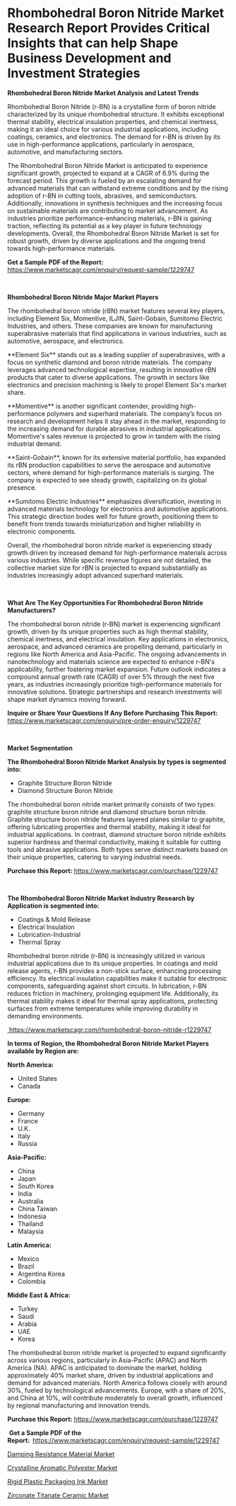 <p><h1>Rhombohedral Boron Nitride Market Research Report Provides Critical Insights that can help Shape Business Development and Investment Strategies</h1></p><p><strong>Rhombohedral Boron Nitride Market Analysis and Latest Trends</strong></p>
<p><p>Rhombohedral Boron Nitride (r-BN) is a crystalline form of boron nitride characterized by its unique rhombohedral structure. It exhibits exceptional thermal stability, electrical insulation properties, and chemical inertness, making it an ideal choice for various industrial applications, including coatings, ceramics, and electronics. The demand for r-BN is driven by its use in high-performance applications, particularly in aerospace, automotive, and manufacturing sectors.</p><p>The Rhombohedral Boron Nitride Market is anticipated to experience significant growth, projected to expand at a CAGR of 6.9% during the forecast period. This growth is fueled by an escalating demand for advanced materials that can withstand extreme conditions and by the rising adoption of r-BN in cutting tools, abrasives, and semiconductors. Additionally, innovations in synthesis techniques and the increasing focus on sustainable materials are contributing to market advancement. As industries prioritize performance-enhancing materials, r-BN is gaining traction, reflecting its potential as a key player in future technology developments. Overall, the Rhombohedral Boron Nitride Market is set for robust growth, driven by diverse applications and the ongoing trend towards high-performance materials.</p></p>
<p><strong>Get a Sample PDF of the Report:&nbsp;</strong> <a href="https://www.marketscagr.com/enquiry/request-sample/1229747?utm_campaign=1868&utm_medium=2&utm_source=Github&utm_content=ia&utm_term=03042025&utm_id=rhombohedral-boron-nitride">https://www.marketscagr.com/enquiry/request-sample/1229747</a></p>
<p>&nbsp;</p>
<p><strong>Rhombohedral Boron Nitride Major Market Players</strong></p>
<p><p>The rhombohedral boron nitride (rBN) market features several key players, including Element Six, Momentive, ILJIN, Saint-Gobain, Sumitomo Electric Industries, and others. These companies are known for manufacturing superabrasive materials that find applications in various industries, such as automotive, aerospace, and electronics.</p><p>**Element Six** stands out as a leading supplier of superabrasives, with a focus on synthetic diamond and boron nitride materials. The company leverages advanced technological expertise, resulting in innovative rBN products that cater to diverse applications. The growth in sectors like electronics and precision machining is likely to propel Element Six's market share.</p><p>**Momentive** is another significant contender, providing high-performance polymers and superhard materials. The company’s focus on research and development helps it stay ahead in the market, responding to the increasing demand for durable abrasives in industrial applications. Momentive's sales revenue is projected to grow in tandem with the rising industrial demand.</p><p>**Saint-Gobain**, known for its extensive material portfolio, has expanded its rBN production capabilities to serve the aerospace and automotive sectors, where demand for high-performance materials is surging. The company is expected to see steady growth, capitalizing on its global presence.</p><p>**Sumitomo Electric Industries** emphasizes diversification, investing in advanced materials technology for electronics and automotive applications. This strategic direction bodes well for future growth, positioning them to benefit from trends towards miniaturization and higher reliability in electronic components.</p><p>Overall, the rhombohedral boron nitride market is experiencing steady growth driven by increased demand for high-performance materials across various industries. While specific revenue figures are not detailed, the collective market size for rBN is projected to expand substantially as industries increasingly adopt advanced superhard materials.</p></p>
<p>&nbsp;</p>
<p><strong>What Are The Key Opportunities For Rhombohedral Boron Nitride Manufacturers?</strong></p>
<p><p>The rhombohedral boron nitride (r-BN) market is experiencing significant growth, driven by its unique properties such as high thermal stability, chemical inertness, and electrical insulation. Key applications in electronics, aerospace, and advanced ceramics are propelling demand, particularly in regions like North America and Asia-Pacific. The ongoing advancements in nanotechnology and materials science are expected to enhance r-BN's applicability, further fostering market expansion. Future outlook indicates a compound annual growth rate (CAGR) of over 5% through the next five years, as industries increasingly prioritize high-performance materials for innovative solutions. Strategic partnerships and research investments will shape market dynamics moving forward.</p></p>
<p><strong>Inquire or Share Your Questions If Any Before Purchasing This Report:</strong> <a href="https://www.marketscagr.com/enquiry/pre-order-enquiry/1229747?utm_campaign=1868&utm_medium=2&utm_source=Github&utm_content=ia&utm_term=03042025&utm_id=rhombohedral-boron-nitride">https://www.marketscagr.com/enquiry/pre-order-enquiry/1229747</a></p>
<p>&nbsp;</p>
<p><strong>Market Segmentation</strong></p>
<p><strong>The Rhombohedral Boron Nitride Market Analysis by types is segmented into:</strong></p>
<p><ul><li>Graphite Structure Boron Nitride</li><li>Diamond Structure Boron Nitride</li></ul></p>
<p><p>The rhombohedral boron nitride market primarily consists of two types: graphite structure boron nitride and diamond structure boron nitride. Graphite structure boron nitride features layered planes similar to graphite, offering lubricating properties and thermal stability, making it ideal for industrial applications. In contrast, diamond structure boron nitride exhibits superior hardness and thermal conductivity, making it suitable for cutting tools and abrasive applications. Both types serve distinct markets based on their unique properties, catering to varying industrial needs.</p></p>
<p><strong>Purchase this Report:&nbsp;</strong><a href="https://www.marketscagr.com/purchase/1229747?utm_campaign=1868&utm_medium=2&utm_source=Github&utm_content=ia&utm_term=03042025&utm_id=rhombohedral-boron-nitride">https://www.marketscagr.com/purchase/1229747</a></p>
<p>&nbsp;</p>
<p><strong>The Rhombohedral Boron Nitride Market Industry Research by Application is segmented into:</strong></p>
<p><ul><li>Coatings & Mold Release</li><li>Electrical Insulation</li><li>Lubrication-Industrial</li><li>Thermal Spray</li></ul></p>
<p><p>Rhombohedral boron nitride (r-BN) is increasingly utilized in various industrial applications due to its unique properties. In coatings and mold release agents, r-BN provides a non-stick surface, enhancing processing efficiency. Its electrical insulation capabilities make it suitable for electronic components, safeguarding against short circuits. In lubrication, r-BN reduces friction in machinery, prolonging equipment life. Additionally, its thermal stability makes it ideal for thermal spray applications, protecting surfaces from extreme temperatures while improving durability in demanding environments.</p></p>
<p><a href="https://www.marketscagr.com/rhombohedral-boron-nitride-r1229747?utm_campaign=1868&utm_medium=2&utm_source=Github&utm_content=ia&utm_term=03042025&utm_id=rhombohedral-boron-nitride">&nbsp;https://www.marketscagr.com/rhombohedral-boron-nitride-r1229747</a></p>
<p><strong>In terms of Region, the Rhombohedral Boron Nitride Market Players available by Region are:</strong></p>
<p>
    <p> <strong> North America: </strong>
        <ul>
            <li>United States</li>
            <li>Canada</li>
        </ul>
        </p> 
    <p> <strong> Europe: </strong>
        <ul>
            <li>Germany</li>
            <li>France</li>
            <li>U.K.</li>
            <li>Italy</li>
            <li>Russia</li>
        </ul>
        </p> 
    <p> <strong> Asia-Pacific: </strong>
        <ul>
            <li>China</li>
            <li>Japan</li>
            <li>South Korea</li>
            <li>India</li>
            <li>Australia</li>
            <li>China Taiwan</li>
            <li>Indonesia</li>
            <li>Thailand</li>
            <li>Malaysia</li>
        </ul>
        </p> 
    <p> <strong> Latin America: </strong>
        <ul>
            <li>Mexico</li>
            <li>Brazil</li>
            <li>Argentina Korea</li>
            <li>Colombia</li>
        </ul>
        </p> 
    <p> <strong> Middle East & Africa: </strong>
        <ul>
            <li>Turkey</li>
            <li>Saudi</li>
            <li>Arabia</li>
            <li>UAE</li>
            <li>Korea</li>
        </ul>
    </p>
    </p>
<p><p>The rhombohedral boron nitride market is projected to expand significantly across various regions, particularly in Asia-Pacific (APAC) and North America (NA). APAC is anticipated to dominate the market, holding approximately 40% market share, driven by industrial applications and demand for advanced materials. North America follows closely with around 30%, fueled by technological advancements. Europe, with a share of 20%, and China at 10%, will contribute moderately to overall growth, influenced by regional manufacturing and innovation trends.</p></p>
<p><strong>Purchase this Report: </strong><a href="https://www.marketscagr.com/purchase/1229747?utm_campaign=1868&utm_medium=2&utm_source=Github&utm_content=ia&utm_term=03042025&utm_id=rhombohedral-boron-nitride">https://www.marketscagr.com/purchase/1229747</a></p>
<p>&nbsp;<strong>Get a Sample PDF of the Report:&nbsp;&nbsp;</strong><a href="https://www.marketscagr.com/enquiry/request-sample/1229747?utm_campaign=1868&utm_medium=2&utm_source=Github&utm_content=ia&utm_term=03042025&utm_id=rhombohedral-boron-nitride">https://www.marketscagr.com/enquiry/request-sample/1229747</a></p>
<p><strong></strong></p>
<p><p><a href="https://github.com/RickHolmes3/Market-Research-Report-List-7/blob/main/damping-resistance-material-market.md?utm_campaign=1868&utm_medium=2&utm_source=Github&utm_content=ia&utm_term=03042025&utm_id=rhombohedral-boron-nitride">Damping Resistance Material Market</a></p><p><a href="https://github.com/aarenlazosw3/Market-Research-Report-List-1/blob/main/crystalline-aromatic-polyester-market.md?utm_campaign=1868&utm_medium=2&utm_source=Github&utm_content=ia&utm_term=03042025&utm_id=rhombohedral-boron-nitride">Crystalline Aromatic Polyester Market</a></p><p><a href="https://github.com/knazsdadeyvw/Market-Research-Report-List-1/blob/main/rigid-plastic-packaging-ink-market.md?utm_campaign=1868&utm_medium=2&utm_source=Github&utm_content=ia&utm_term=03042025&utm_id=rhombohedral-boron-nitride">Rigid Plastic Packaging Ink Market</a></p><p><a href="https://github.com/goliareanoyh/Market-Research-Report-List-1/blob/main/zirconate-titanate-ceramic-market.md?utm_campaign=1868&utm_medium=2&utm_source=Github&utm_content=ia&utm_term=03042025&utm_id=rhombohedral-boron-nitride">Zirconate Titanate Ceramic Market</a></p></p>